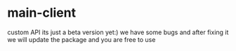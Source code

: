 # main-client
custom API
its just a beta version yet:) we have some bugs and after fixing it we will update the package and you are free to use